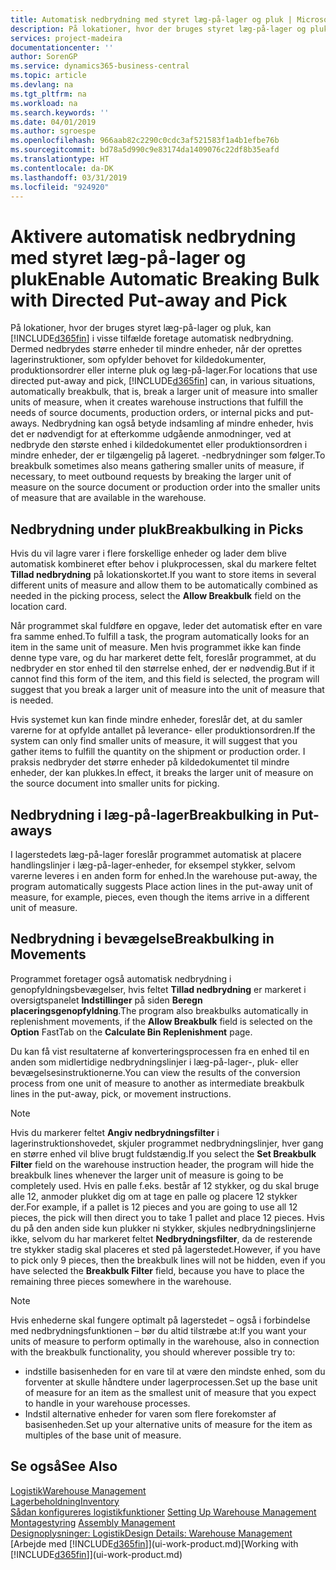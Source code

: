 ```yaml
---
title: Automatisk nedbrydning med styret læg-på-lager og pluk | Microsoft Docs
description: På lokationer, hvor der bruges styret læg-på-lager og pluk, kan du nedbryde større enheder til mindre enheder, når der oprettes lagerinstruktioner, som opfylder behovet for kildedokumenter, produktionsordrer eller interne pluk og læg-på-lager.
services: project-madeira
documentationcenter: ''
author: SorenGP
ms.service: dynamics365-business-central
ms.topic: article
ms.devlang: na
ms.tgt_pltfrm: na
ms.workload: na
ms.search.keywords: ''
ms.date: 04/01/2019
ms.author: sgroespe
ms.openlocfilehash: 966aab82c2290c0cdc3af521583f1a4b1efbe76b
ms.sourcegitcommit: bd78a5d990c9e83174da1409076c22df8b35eafd
ms.translationtype: HT
ms.contentlocale: da-DK
ms.lasthandoff: 03/31/2019
ms.locfileid: "924920"
---
```

# <a name="enable-automatic-breaking-bulk-with-directed-put-away-and-pick"></a><span data-ttu-id="af7d9-103">Aktivere automatisk nedbrydning med styret læg-på-lager og pluk</span><span class="sxs-lookup"><span data-stu-id="af7d9-103">Enable Automatic Breaking Bulk with Directed Put-away and Pick</span></span>
<span data-ttu-id="af7d9-104">På lokationer, hvor der bruges styret læg-på-lager og pluk, kan [!INCLUDE[d365fin](includes/d365fin_md.md)] i visse tilfælde foretage automatisk nedbrydning. Dermed nedbrydes større enheder til mindre enheder, når der oprettes lagerinstruktioner, som opfylder behovet for kildedokumenter, produktionsordrer eller interne pluk og læg-på-lager.</span><span class="sxs-lookup"><span data-stu-id="af7d9-104">For locations that use directed put-away and pick, [!INCLUDE[d365fin](includes/d365fin_md.md)] can, in various situations, automatically breakbulk, that is, break a larger unit of measure into smaller units of measure, when it creates warehouse instructions that fulfill the needs of source documents, production orders, or internal picks and put-aways.</span></span> <span data-ttu-id="af7d9-105">Nedbrydning kan også betyde indsamling af mindre enheder, hvis det er nødvendigt for at efterkomme udgående anmodninger, ved at nedbryde den største enhed i kildedokumentet eller produktionsordren i mindre enheder, der er tilgængelig på lageret. -nedbrydninger som følger.</span><span class="sxs-lookup"><span data-stu-id="af7d9-105">To breakbulk sometimes also means gathering smaller units of measure, if necessary, to meet outbound requests by breaking the larger unit of measure on the source document or production order into the smaller units of measure that are available in the warehouse.</span></span>   

## <a name="breakbulking-in-picks"></a><span data-ttu-id="af7d9-106">Nedbrydning under pluk</span><span class="sxs-lookup"><span data-stu-id="af7d9-106">Breakbulking in Picks</span></span>  
<span data-ttu-id="af7d9-107">Hvis du vil lagre varer i flere forskellige enheder og lader dem blive automatisk kombineret efter behov i plukprocessen, skal du markere feltet **Tillad nedbrydning** på lokationskortet.</span><span class="sxs-lookup"><span data-stu-id="af7d9-107">If you want to store items in several different units of measure and allow them to be automatically combined as needed in the picking process, select the **Allow Breakbulk** field on the location card.</span></span>  

<span data-ttu-id="af7d9-108">Når programmet skal fuldføre en opgave, leder det automatisk efter en vare fra samme enhed.</span><span class="sxs-lookup"><span data-stu-id="af7d9-108">To fulfill a task, the program automatically looks for an item in the same unit of measure.</span></span> <span data-ttu-id="af7d9-109">Men hvis programmet ikke kan finde denne type vare, og du har markeret dette felt, foreslår programmet, at du nedbryder en stor enhed til den størrelse enhed, der er nødvendig.</span><span class="sxs-lookup"><span data-stu-id="af7d9-109">But if it cannot find this form of the item, and this field is selected, the program will suggest that you break a larger unit of measure into the unit of measure that is needed.</span></span>  

<span data-ttu-id="af7d9-110">Hvis systemet kun kan finde mindre enheder, foreslår det, at du samler varerne for at opfylde antallet på leverance- eller produktionsordren.</span><span class="sxs-lookup"><span data-stu-id="af7d9-110">If the system can only find smaller units of measure, it will suggest that you gather items to fulfill the quantity on the shipment or production order.</span></span> <span data-ttu-id="af7d9-111">I praksis nedbryder det større enheder på kildedokumentet til mindre enheder, der kan plukkes.</span><span class="sxs-lookup"><span data-stu-id="af7d9-111">In effect, it breaks the larger unit of measure on the source document into smaller units for picking.</span></span>  

## <a name="breakbulking-in-put-aways"></a><span data-ttu-id="af7d9-112">Nedbrydning i læg-på-lager</span><span class="sxs-lookup"><span data-stu-id="af7d9-112">Breakbulking in Put-aways</span></span>  
<span data-ttu-id="af7d9-113">I lagerstedets læg-på-lager foreslår programmet automatisk at placere handlingslinjer i læg-på-lager-enheder, for eksempel stykker, selvom varerne leveres i en anden form for enhed.</span><span class="sxs-lookup"><span data-stu-id="af7d9-113">In the warehouse put-away, the program automatically suggests Place action lines in the put-away unit of measure, for example, pieces, even though the items arrive in a different unit of measure.</span></span>  

## <a name="breakbulking-in-movements"></a><span data-ttu-id="af7d9-114">Nedbrydning i bevægelse</span><span class="sxs-lookup"><span data-stu-id="af7d9-114">Breakbulking in Movements</span></span>  
<span data-ttu-id="af7d9-115">Programmet foretager også automatisk nedbrydning i genopfyldningsbevægelser, hvis feltet **Tillad nedbrydning** er markeret i oversigtspanelet **Indstillinger** på siden **Beregn placeringsgenopfyldning**.</span><span class="sxs-lookup"><span data-stu-id="af7d9-115">The program also breakbulks automatically in replenishment movements, if the **Allow Breakbulk** field is selected on the **Option** FastTab on the **Calculate Bin Replenishment** page.</span></span>  

<span data-ttu-id="af7d9-116">Du kan få vist resultaterne af konverteringsprocessen fra en enhed til en anden som midlertidige nedbrydningslinjer i læg-på-lager-, pluk- eller bevægelsesinstruktionerne.</span><span class="sxs-lookup"><span data-stu-id="af7d9-116">You can view the results of the conversion process from one unit of measure to another as intermediate breakbulk lines in the put-away, pick, or movement instructions.</span></span>  

> [!NOTE]  
>  <span data-ttu-id="af7d9-117">Hvis du markerer feltet **Angiv nedbrydningsfilter** i lagerinstruktionshovedet, skjuler programmet nedbrydningslinjer, hver gang en større enhed vil blive brugt fuldstændig.</span><span class="sxs-lookup"><span data-stu-id="af7d9-117">If you select the **Set Breakbulk Filter** field on the warehouse instruction header, the program will hide the breakbulk lines whenever the larger unit of measure is going to be completely used.</span></span> <span data-ttu-id="af7d9-118">Hvis en palle f.eks. består af 12 stykker, og du skal bruge alle 12, anmoder plukket dig om at tage en palle og placere 12 stykker der.</span><span class="sxs-lookup"><span data-stu-id="af7d9-118">For example, if a pallet is 12 pieces and you are going to use all 12 pieces, the pick will then direct you to take 1 pallet and place 12 pieces.</span></span> <span data-ttu-id="af7d9-119">Hvis du på den anden side kun plukker ni stykker, skjules nedbrydningslinjerne ikke, selvom du har markeret feltet **Nedbrydningsfilter**, da de resterende tre stykker stadig skal placeres et sted på lagerstedet.</span><span class="sxs-lookup"><span data-stu-id="af7d9-119">However, if you have to pick only 9 pieces, then the breakbulk lines will not be hidden, even if you have selected the **Breakbulk Filter** field, because you have to place the remaining three pieces somewhere in the warehouse.</span></span>  

> [!NOTE]  
>  <span data-ttu-id="af7d9-120">Hvis enhederne skal fungere optimalt på lagerstedet – også i forbindelse med nedbrydningsfunktionen – bør du altid tilstræbe at:</span><span class="sxs-lookup"><span data-stu-id="af7d9-120">If you want your units of measure to perform optimally in the warehouse, also in connection with the breakbulk functionality, you should wherever possible try to:</span></span>  
>   
> - <span data-ttu-id="af7d9-121">indstille basisenheden for en vare til at være den mindste enhed, som du forventer at skulle håndtere under lagerprocessen.</span><span class="sxs-lookup"><span data-stu-id="af7d9-121">Set up the base unit of measure for an item as the smallest unit of measure that you expect to handle in your warehouse processes.</span></span>  
> - <span data-ttu-id="af7d9-122">Indstil alternative enheder for varen som flere forekomster af basisenheden.</span><span class="sxs-lookup"><span data-stu-id="af7d9-122">Set up your alternative units of measure for the item as multiples of the base unit of measure.</span></span>  

## <a name="see-also"></a><span data-ttu-id="af7d9-123">Se også</span><span class="sxs-lookup"><span data-stu-id="af7d9-123">See Also</span></span>  
[<span data-ttu-id="af7d9-124">Logistik</span><span class="sxs-lookup"><span data-stu-id="af7d9-124">Warehouse Management</span></span>](warehouse-manage-warehouse.md)  
[<span data-ttu-id="af7d9-125">Lagerbeholdning</span><span class="sxs-lookup"><span data-stu-id="af7d9-125">Inventory</span></span>](inventory-manage-inventory.md)  
<span data-ttu-id="af7d9-126">[Sådan konfigureres logistikfunktioner](warehouse-setup-warehouse.md)   </span><span class="sxs-lookup"><span data-stu-id="af7d9-126">[Setting Up Warehouse Management](warehouse-setup-warehouse.md)   </span></span>  
<span data-ttu-id="af7d9-127">[Montagestyring](assembly-assemble-items.md)  </span><span class="sxs-lookup"><span data-stu-id="af7d9-127">[Assembly Management](assembly-assemble-items.md)  </span></span>  
[<span data-ttu-id="af7d9-128">Designoplysninger: Logistik</span><span class="sxs-lookup"><span data-stu-id="af7d9-128">Design Details: Warehouse Management</span></span>](design-details-warehouse-management.md)  
<span data-ttu-id="af7d9-129">[Arbejde med [!INCLUDE[d365fin](includes/d365fin_md.md)]](ui-work-product.md)</span><span class="sxs-lookup"><span data-stu-id="af7d9-129">[Working with [!INCLUDE[d365fin](includes/d365fin_md.md)]](ui-work-product.md)</span></span>  
